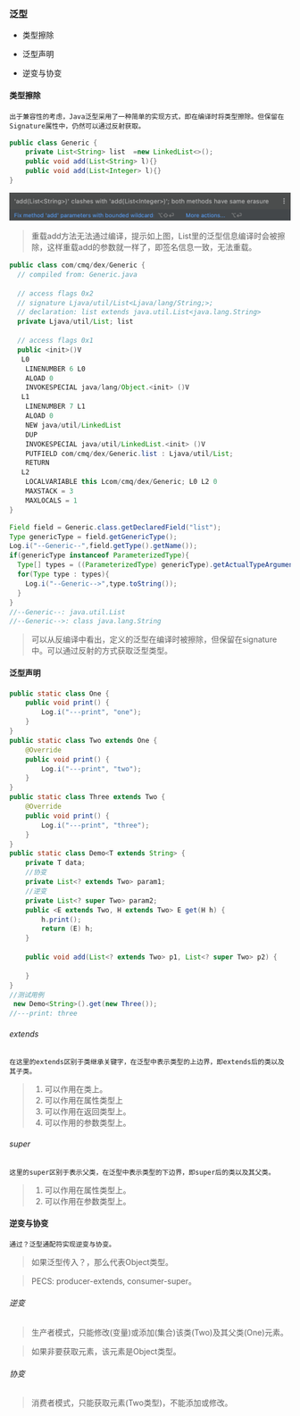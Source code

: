 ### 泛型

* 类型擦除
* 泛型声明

* 逆变与协变

#### 类型擦除

`出于兼容性的考虑，Java泛型采用了一种简单的实现方式，即在编译时将类型擦除。但保留在Signature属性中，仍然可以通过反射获取。`

```java
public class Generic {
    private List<String> list  =new LinkedList<>();
    public void add(List<String> l){}
    public void add(List<Integer> l){}
}
```

![Alt text](generic.png)

> 重载add方法无法通过编译，提示如上图，List里的泛型信息编译时会被擦除，这样重载add的参数就一样了，即签名信息一致，无法重载。

```java
public class com/cmq/dex/Generic {
  // compiled from: Generic.java

  // access flags 0x2
  // signature Ljava/util/List<Ljava/lang/String;>;
  // declaration: list extends java.util.List<java.lang.String>
  private Ljava/util/List; list

  // access flags 0x1
  public <init>()V
   L0
    LINENUMBER 6 L0
    ALOAD 0
    INVOKESPECIAL java/lang/Object.<init> ()V
   L1
    LINENUMBER 7 L1
    ALOAD 0
    NEW java/util/LinkedList
    DUP
    INVOKESPECIAL java/util/LinkedList.<init> ()V
    PUTFIELD com/cmq/dex/Generic.list : Ljava/util/List;
    RETURN
   L2
    LOCALVARIABLE this Lcom/cmq/dex/Generic; L0 L2 0
    MAXSTACK = 3
    MAXLOCALS = 1
}
```

``` java
Field field = Generic.class.getDeclaredField("list");
Type genericType = field.getGenericType();
Log.i("--Generic--",field.getType().getName());
if(genericType instanceof ParameterizedType){
  Type[] types = ((ParameterizedType) genericType).getActualTypeArguments();
  for(Type type : types){
    Log.i("--Generic-->",type.toString());
  }
}
//--Generic--: java.util.List
//--Generic-->: class java.lang.String
```

> 可以从反编译中看出，定义的泛型在编译时被擦除，但保留在signature中。可以通过反射的方式获取泛型类型。

#### 泛型声明

```java
public static class One {
    public void print() {
        Log.i("---print", "one");
    }
}
public static class Two extends One {
    @Override
    public void print() {
        Log.i("---print", "two");
    }
}
public static class Three extends Two {
    @Override
    public void print() {
        Log.i("---print", "three");
    }
}
public static class Demo<T extends String> {
    private T data;
  	//协变
    private List<? extends Two> param1;
  	//逆变
    private List<? super Two> param2;
    public <E extends Two, H extends Two> E get(H h) {
        h.print();
        return (E) h;
    }

    public void add(List<? extends Two> p1, List<? super Two> p2) {

    }
}
//测试用例
 new Demo<String>().get(new Three());
//---print: three
```

###### extends

`在这里的extends区别于类继承关键字，在泛型中表示类型的上边界，即extends后的类以及其子类。`

> 1. 可以作用在类上。
> 2. 可以作用在属性类型上
> 3. 可以作用在返回类型上。
> 4. 可以作用的参数类型上。

###### super

`这里的super区别于表示父类，在泛型中表示类型的下边界，即super后的类以及其父类。`

> 1. 可以作用在属性类型上。
> 2. 可以作用在参数类型上。

#### 逆变与协变

`通过？泛型通配符实现逆变与协变。`

> 如果泛型传入？，那么代表Object类型。

> PECS: producer-extends, consumer-super。

###### 逆变

> <? super class> 

> 生产者模式，只能修改(变量)或添加(集合)该类(Two)及其父类(One)元素。

> 如果非要获取元素，该元素是Object类型。

###### 协变

> <? extends class>

> 消费者模式，只能获取元素(Two类型)，不能添加或修改。

